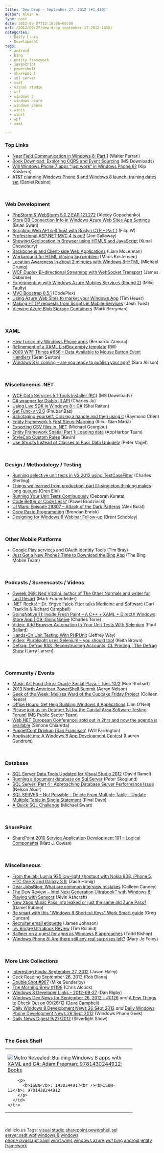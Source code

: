```yaml
---
title: 'Dew Drop – September 27, 2012 (#1,410)'
author: Alvin A.
type: post
date: 2012-09-27T12:16:06+00:00
url: /2012/09/27/dew-drop-september-27-2012-1410/
categories:
  - Daily Links
  - Development
tags:
  - android
  - bing
  - entity framework
  - javascript
  - powershell
  - sharepoint
  - sql server
  - ssdt
  - visual studio
  - wcf
  - windows 8
  - windows azure
  - windows phone
  - winjs
  - winrt
  - wpf
  - xaml

---
```

### <a name="top"></a>Top Links

  * <a href="http://www.silverlightshow.net/items/Near-Field-Communication-in-windows-8-part-1.aspx" target="_blank">Near Field Communication in Windows 8: Part 1</a> (Walter Ferrari)
  * <a href="http://www.microsoft.com/en-us/download/details.aspx?id=34774&WT.mc_id=rss_alldownloads_all" target="_blank">Book Download: Exploring CQRS and Event Sourcing</a> (MS Downloads)
  * <a href="http://feedproxy.google.com/~r/liveside/~3/zHye7_r4QBc/" target="_blank">Will Windows Phone 7 apps “just work” in Windows Phone 8?</a> (Kip Kniskern)
  * <a href="http://feedproxy.google.com/~r/wmexperts/~3/dvVeleBDo1w/story01.htm" target="_blank">AT&T planning Windows Phone 8 and Windows 8 launch, training dates set</a> (Daniel Rubino)

&#160;

### <a name="web"></a>Web Development

  * <a href="http://feedproxy.google.com/~r/jetbrains_webIde/~3/lsIh8H-K988/" target="_blank">PhpStorm & WebStorm 5.0.2 EAP 121.272</a> (Alexey Gopachenko)
  * <a href="http://blogs.msdn.com/b/silverlining/archive/2012/09/26/store-db-connection-info-in-windows-azure-web-sites-app-settings.aspx" target="_blank">Store DB Connection Info in Windows Azure Web Sites App Settings</a> (Brian Swan)
  * <a href="http://www.strathweb.com/2012/09/scripting-web-api-self-host-with-roslyn-ctp-part-1/" target="_blank">Scripting Web API self host with Roslyn CTP – Part 1</a> (Filip W)
  * <a href="http://feedproxy.google.com/~r/jongalloway/~3/MZX3Ab3Ajy4/professional-asp-net-mvc-4-is-out.aspx" target="_blank">Professional ASP.NET MVC 4 is out!</a> (Jon Galloway)
  * <a href="http://feedproxy.google.com/~r/kunal2383/~3/uerCRTdX8Q4/showing-geolocation-in-browser-using-html5-and-javascript.html" target="_blank">Showing Geolocation in Browser using HTML5 and JavaScript</a> (Kunal Chowdhury)
  * <a href="http://blog.pluralsight.com/2012/09/26/backbone-js-and-client-side-web-applications/" target="_blank">Backbone.js and Client-side Web Applications</a> (Liam McLennan)
  * <a href="http://blogs.msdn.com/b/webdev/archive/2012/09/26/workaround-for-html-closing-tag-problem.aspx" target="_blank">Workaround for HTML closing tag problem</a> (Mads Kristensen)
  * <a href="http://feedproxy.google.com/~r/Telerik/~3/rGyS98lSwXg/location-awareness-in-about-2-minutes-with-windows-8-html.aspx" target="_blank">Location Awareness in about 2 minutes with Windows 8–HTML</a> (Michael Crump)
  * <a href="http://blogs.msdn.com/b/webdev/archive/2012/09/26/wcf-duplex-bi-directional-streaming-with-websocket-transport.aspx" target="_blank">WCF Duplex Bi-directional Streaming with WebSocket Transport</a> (James Osborne)
  * <a href="http://feedproxy.google.com/~r/mtaulty/~3/_K05FtWIREM/experimenting-with-windows-azure-mobiles-services-round-2.aspx" target="_blank">Experimenting with Windows Azure Mobiles Services (Round 2)</a> (Mike Taulty)
  * <a href="http://mvcbootstrap.codeplex.com/releases/view/95281" target="_blank">MVC Boostrap 0.5.1</a> (CodePlex)
  * <a href="http://feeds.timheuer.com/~r/timheuer/~3/xr5owfWFJyA/use-azure-free-web-site-for-windows-store-app-content.aspx" target="_blank">Using Azure Web Sites to market your Windows App</a> (Tim Heuer)
  * <a href="http://www.thejoyofcode.com/Making_HTTP_requests_from_Scripts_in_Mobile_Services.aspx" target="_blank">Making HTTP requests from Scripts in Mobile Services</a> (Josh Twist)
  * <a href="http://www.cloudydeveloper.com/viewing-azure-blob-storage-containers/" target="_blank">Viewing Azure Blob Storage Containers</a> (Mark Berryman)

&#160;

### <a name="silverlight"></a>XAML

  * <a href="http://windowsteamblog.com/windows_phone/b/wpdev/archive/2012/09/26/how-i-price-my-windows-phone-apps.aspx" target="_blank">How I price my Windows Phone apps</a> (Bernardo Zamora)
  * <a href="http://feedproxy.google.com/~r/surroundedByBraces/~3/oj3_u03gYoE/" target="_blank">Refinement of a XAML ListBox empty template</a> (Bill)
  * <a href="http://wpf.2000things.com/2012/09/27/656-data-available-to-mouse-button-event-handlers/" target="_blank">2000 WPF Things #656 – Data Available to Mouse Button Event Handlers</a> (Sean Sexton)
  * <a href="http://feedproxy.google.com/~r/ubelly/~3/WvFouOaTowo/" target="_blank">Windows 8 is coming – are you ready to publish your app?</a> (Sara Allison)

&#160;

### <a name="dotnet"></a>Miscellaneous .NET

  * <a href="http://www.microsoft.com/en-us/download/details.aspx?id=34773&WT.mc_id=rss_alldownloads_all" target="_blank">WCF Data Services 5.1 Tools Installer (RC)</a> (MS Downloads)
  * <a href="http://www.codeproject.com/Articles/465647/Csharp-wrapper-for-Diablo-III-API" target="_blank">C# wrapper for Diablo III API</a> (Charles Ju)
  * <a href="http://feedproxy.google.com/~r/ShaiRaiten/~3/v5oO4ItthQQ/using-live-sdk-in-windows-8-c.aspx" target="_blank">Using Live SDK in Windows 8 – C#</a> (Shai Raiten)
  * <a href="http://feedproxy.google.com/~r/geekswithblogs/~3/RCY2NV-BRL8/get-func-y-v2.0.aspx" target="_blank">Get Func-y v2.0</a> (Phubar Baz)
  * <a href="http://blogs.msdn.com/b/oldnewthing/archive/2012/09/26/10353221.aspx" target="_blank">Sabotaging yourself: Closing a handle and then using it</a> (Raymond Chen)
  * <a href="http://feedproxy.google.com/~r/AlkampferEng/~3/W8Czfv3h0_w/" target="_blank">Entity Framework 5 First Steps–Mapping</a> (Ricci Gian Maria)
  * <a href="http://feeds.dzone.com/~r/zones/css/~3/jr1MtCseztE/exporting-csv-files-net" target="_blank">Exporting CSV files in .NET</a> (Michael Georgiou)
  * <a href="http://blog.appharbor.com/2012/09/26/entity-framework-spatial-part-1-loading-data" target="_blank">Entity Framework Spatial Part 1: Loading data</a> (AppHarbor Team)
  * <a href="http://feedproxy.google.com/~r/geekswithblogs/~3/iJgIenNQaDY/stylecop-custom-rules.aspx" target="_blank">StyleCop Custom Rules</a> (Kevin)
  * <a href="http://visualstudiomagazine.com/articles/2012/09/26/structs-instead-of-classes.aspx" target="_blank">Use Structs Instead of Classes to Pass Data Uniquely</a> (Peter Vogel)

&#160;

### <a name="design"></a>Design / Methodology / Testing

  * <a href="http://blogs.msdn.com/b/charles_sterling/archive/2012/09/26/running-selective-unit-tests-in-vs-2012-using-testcasefilter.aspx" target="_blank">Running selective unit tests in VS 2012 using TestCaseFilter</a> (Charles Sterling)
  * <a href="http://feedproxy.google.com/~r/AyendeRahien/~3/DhuzespBfew/things-we-learned-from-production-part-iiindash-singleton-thinking-makes-long-queues" target="_blank">Things we learned from production, part III–singleton thinking makes long queues</a> (Oren Eini)
  * <a href="http://msmvps.com/blogs/deborahk/archive/2012/09/26/running-your-unit-tests-continuously.aspx" target="_blank">Running Your Unit Tests Continuously</a> (Deborah Kurata)
  * <a href="http://blog.brodzinski.com/2012/09/code-better-code-less.html" target="_blank">Code Better or Code Less?</a> (Pawel Brodzinski)
  * <a href="http://blog.templatemonster.com/2012/09/25/black-hat-ui-tricks/" target="_blank">UI Wars: Episode 28807 – Attack of the Dark Patterns</a> (Alex Bulat)
  * <a href="http://feedproxy.google.com/~r/BrendanEnrick/~3/wISxcHijkSs/post.aspx" target="_blank">Copy Paste Programming</a> (Brendan Enrick)
  * <a href="http://www.infragistics.com/community/blogs/brent_schooley/archive/2012/09/26/designing-for-windows-8-webinar-follow-up.aspx" target="_blank">Designing for Windows 8 Webinar Follow-up</a> (Brent Schooley)

&#160;

### <a name="mobile"></a>Other Mobile Platforms

  * <a href="http://feedproxy.google.com/~r/blogspot/hsDu/~3/3NbEDIhlBc0/google-play-services-and-oauth-identity.html" target="_blank">Google Play services and OAuth Identity Tools</a> (Tim Bray)
  * <a href="http://www.bing.com/community/Site_Blogs/b/search/archive/2012/09/26/just-got-a-new-phone-time-to-download-the-bing-app.aspx" target="_blank">Just Got a New Phone? Time to Download the Bing App</a> (The Bing Mobile Team)

&#160;

### <a name="podcasts"></a>Podcasts / Screencasts / Videos

  * <a href="http://gweek.libsyn.com/gweek-069-ned-vizzini-author-of-the-other-normals-and-writer-for-last-resort" target="_blank">Gweek 069: Ned Vizzini, author of The Other Normals and writer for Last Resort</a> (Mark Frauenfelder)
  * <a href="http://www.dotnetrocks.com/default.aspx?ShowNum=806" target="_blank">.NET Rocks! &#8211; Dr. Yngve Falck-Ytter talks Medicine and Software</a> (Carl Franklin & Richard Campbell)
  * <a href="http://channel9.msdn.com/Shows/C9-GoingNative/C9GoingNative-11-Inside-Fresh-Paint-A-Cpp-XAML-DirectX-Windows-Store-App" target="_blank">GoingNative 11: Inside Fresh Paint &#8211; A C++ + XAML + DirectX Windows Store App | C9::GoingNative</a> (Charles Torre)
  * <a href="http://blog.pluralsight.com/2012/09/26/video-add-browser-automation-to-your-unit-tests-with-selenium/" target="_blank">Video: Add Browser Automation to Your Unit Tests With Selenium</a> (Paul Ballard)
  * <a href="http://net.tutsplus.com/tutorials/php/hands-on-unit-testing-with-phpunit/" target="_blank">Hands-On Unit Testing With PHPUnit</a> (Jeffrey Way)
  * <a href="http://blog.pluralsight.com/2012/09/26/video-pluralsight-uses-selenium-you-should-too/" target="_blank">Video: Pluralsight uses Selenium – you should too!</a> (Keith Brown)
  * <a href="http://channel9.msdn.com/Shows/The-Defrag-Show/Defrag-Defrag-RSS-Reconstructing-Accounts-CL-Printing" target="_blank">Defrag: Defrag RSS, Reconstructing Accounts, CL Printing | The Defrag Show</a> (Larry Larsen)

&#160;

### <a name="events"></a>Community / Events

  * <a href="https://blogs.oracle.com/otn/entry/music_art_food_drink_oracle" target="_blank">Music Art Food Drink: Oracle Social Plaza &#8211; Tues 10/2</a> (Bob Rhubart)
  * <a href="http://www.sqlservercentral.com/blogs/sqlvariant/2012/09/25/2013-north-american-powershell-summit/" target="_blank">2013 North American PowerShell Summit</a> (Aaron Nelson)
  * <a href="http://geekadelphia.com/2012/09/26/geek-of-the-week-melissa-ward-of-the-cupcake-friday-project/" target="_blank">Geek of the Week: Melissa Ward of the Cupcake Friday Project</a> (Colleen Reese)
  * <a href="http://blogs.msdn.com/b/jimoneil/archive/2012/09/26/office-hours-get-help-building-windows-8-applications.aspx" target="_blank">Office Hours: Get Help Building Windows 8 Applications</a> (Jim O&#8217;Neil)
  * <a href="http://blogs.msdn.com/b/publicsector/archive/2012/09/26/please-join-us-on-october-1st-for-the-capital-area-software-testing-forum.aspx" target="_blank">Please join us on October 1st for the Capital Area Software Testing Forum!</a> (MS Public Sector Team)
  * <a href="http://feedproxy.google.com/~r/Codeclimber/~3/HTQa5Ed5oFA/Web-NET-European-Conference-agenda-available-and-sold-out-in.aspx" target="_blank">Web.NET European Conference: sold out in 2hrs and now the agenda is available</a> (Simone Chiaretta)
  * <a href="https://github.com/blog/1272-puppetconf-drinkup-san-francisco" target="_blank">PuppetConf Drinkup (San Francisco)</a> (Will Farrington)
  * <a href="http://blog.stackoverflow.com/2012/09/apptivate-ms-a-windows-8-app-development-contest/" target="_blank">Apptivate.ms: A Windows 8 App Development Contest</a> (Lauren Gundrum)

&#160;

### <a name="sql"></a>Database

  * <a href="http://visualstudiomagazine.com/blogs/data-driver/2012/09/sql-server-data-tools-updated.aspx" target="_blank">SQL Server Data Tools Updated for Visual Studio 2012</a> (David Ramel)
  * <a href="http://www.sqlservercentral.com/blogs/sql-development-wizard/2012/09/26/running-a-document-database-on-sql-server/" target="_blank">Running a document database on Sql Server</a> (Peter Skoglund)
  * <a href="http://www.sqlservercentral.com/blogs/practicalsqldba/2012/09/26/sql-server-part-4-approaching-database-server-performance-issue-/" target="_blank">SQL Server: Part 4 : Approaching Database Server Performance Issue</a> (Nelson Aloor)
  * <a href="http://blog.sqlauthority.com/2012/09/27/sql-server-not-possible-delete-from-multiple-table-update-multiple-table-in-single-statement/" target="_blank">SQL SERVER – Not Possible – Delete From Multiple Table – Update Multiple Table in Single Statement</a> (Pinal Dave)
  * <a href="http://feedproxy.google.com/~r/sqlserverpedia/~3/lMd_nfhkHfU/" target="_blank">A Quick SQL Challenge</a> (Michael Swart)

&#160;

### <a name="sp"></a>SharePoint

  * <a href="http://www.mattjcowan.com/funcoding/2012/09/27/sharepoint-2010-service-application-development-101-logical-components/" target="_blank">SharePoint 2010 Service Application Development 101 – Logical Components</a> (Matt J. Cowan)

&#160;

### <a name="misc"></a>Miscellaneous

  * <a href="http://www.engadget.com/2012/09/26/lumia-920-low-light-shootout/" target="_blank">From the lab: Lumia 920 low-light shootout with Nokia 808, iPhone 5, HTC One X and Galaxy S III</a> (Zach Honig)
  * <a href="http://feeds.microsoftjobsblog.com/~r/MicrosoftJobsBlog/~3/MoOris9GB2M/interview-mistakes" target="_blank">Dear JobsBlog: What are common interview mistakes</a> (Colleen Canney)
  * <a href="http://www.codeproject.com/Articles/466281/The-Dew-Review-Intel-Next-Generation-Ultrabook-wit" target="_blank">The Dew Review – Intel Next Generation Ultrabook™ with Windows 8: Playing with Sensors</a> (Alvin Ashcraft)
  * <a href="http://feedproxy.google.com/~r/wmexperts/~3/43hOxKq_UEs/story01.htm" target="_blank">New Xbox Music Pass info leaked or just the same old Zune Pass?</a> (Daniel Rubino)
  * <a href="http://coolthingoftheday.blogspot.com/2012/09/be-smart-with-this-8-shortcut-keys-work.html" target="_blank">Be smart with this "Windows 8 Shortcut Keys" Work Smart guide</a> (Greg Duncan)
  * <a href="http://www.latringo.me/post.aspx?id=b4a54129-ce08-4fee-8c56-0120541faa82" target="_blank">Recruiter email etiquette</a> (James Johnson)
  * <a href="http://feedproxy.google.com/~r/techtoolblog/~3/jbjN2WLMjpc/ivy-bridge-ultrabook-review" target="_blank">Ivy Bridge Ultrabook Review</a> (Tim Boland)
  * <a href="http://feedproxy.google.com/~r/geekwire/~3/antyOU2W5zA/" target="_blank">Ballmer on a quest for apps as Windows 8 approaches</a> (Todd Bishop)
  * <a href="http://www.zdnet.com/windows-phone-8-are-there-still-any-real-surprises-left-7000004844/" target="_blank">Windows Phone 8: Are there still any real surprises left?</a> (Mary Jo Foley)

&#160;

### <a name="links"></a>More Link Collections

  * <a href="http://jasonhaley.com/blog/post.aspx?id=8b23de8f-cc1b-402b-9dfe-675c1c7eb42b" target="_blank">Interesting Finds: September 27, 2012</a> (Jason Haley)
  * <a href="http://feedproxy.google.com/~r/RegularGeek/~3/ab0sZOCKlvg/" target="_blank">Geek Reading September 26, 2012</a> (Rob Diana)
  * <a href="http://afreshcup.com/home/2012/9/27/double-shot-967.html" target="_blank">Double Shot #967</a> (Mike Gunderloy)
  * <a href="http://feedproxy.google.com/~r/ReflectivePerspective/~3/5v4POrx0KXI/" target="_blank">The Morning Brew #1198</a> (Chris Alcock)
  * <a href="http://feedproxy.google.com/~r/DanRigby/~3/kMlVwEsdQJI/" target="_blank">Windows 8 Developer Links – 2012-09-27</a> (Dan Rigby)
  * <a href="http://www.windowsdevnews.com/Blogs.aspx?ID=189" target="_blank">Windows Dev News for September 26, 2012 &#8211; #0126</a> _and_ <a href="http://www.windowsdevnews.com/Blogs.aspx?ID=188" target="_blank">A Few Things to Check Out on 09/26/12</a> (Dave Campbell)
  * <a href="http://www.windowsphonegeek.com/windows-8-news/Daily-Windows-8-Development-News-26-Sept-2012" target="_blank">Daily Windows 8 Development News 26 Sept 2012</a> _and_ <a href="http://feedproxy.google.com/~r/Windowsphonegeek/~3/GpLM1yCdw48/Daily-Windows-Phone-Development-News-26-Sept-2012" target="_blank">Daily Windows Phone Development News 26 Sept 2012</a> (Windows Phone Geek)
  * <a href="http://feedproxy.google.com/~r/silverlightshow/~3/panfMSfAeME/Daily-News-Digest-9-27-2012.aspx" target="_blank">Daily News Digest 9/27/2012</a> (Silverlight Show)

&#160;

### <a name="shelf"></a>The Geek Shelf

<div style="padding-bottom: 0px; margin: 0px; padding-left: 0px; padding-right: 0px; display: inline; float: none; padding-top: 0px" id="scid:7dc1bd33-94bd-46fd-a20b-0131235bcd47:b4a8aa52-9b8a-476e-baa0-0f5593931995" class="wlWriterEditableSmartContent">
  <table cellspacing="0" cellpadding="2" width="400" border="0" unselectable="on">
    <tr>
      <td valign="top" width="400">
        <p>
          <a title="Metro Revealed: Building Windows 8 apps with XAML and C#: Adam Freeman: 9781430244912: Books" href="http://www.amazon.com/exec/obidos/ASIN/1430244917/alvinashcraft-20"><img data-recalc-dims="1" decoding="async" src="https://i0.wp.com/images.amazon.com/images/P/1430244917.01.MZZZZZZZ.jpg?w=660" border="0" align="left" style="float:left" />Metro Revealed: Building Windows 8 apps with XAML and C#: Adam Freeman: 9781430244912: Books</a>
        </p>
        
        <p>
          <b>ISBN</b>: 1430244917<br /><b>ISBN-13</b>: 9781430244912
        </p>
      </td>
    </tr>
  </table>
</div>

&#160;

<div style="padding-bottom: 0px; margin: 0px; padding-left: 0px; padding-right: 0px; display: inline; float: none; padding-top: 0px" id="scid:0767317B-992E-4b12-91E0-4F059A8CECA8:bc62a528-e89e-4df8-b50d-08ea96d8fbaf" class="wlWriterEditableSmartContent">
  del.icio.us Tags: <a href="http://del.icio.us/popular/visual+studio" rel="tag">visual studio</a>,<a href="http://del.icio.us/popular/sharepoint" rel="tag">sharepoint</a>,<a href="http://del.icio.us/popular/powershell" rel="tag">powershell</a>,<a href="http://del.icio.us/popular/sql+server" rel="tag">sql server</a>,<a href="http://del.icio.us/popular/ssdt" rel="tag">ssdt</a>,<a href="http://del.icio.us/popular/wpf" rel="tag">wpf</a>,<a href="http://del.icio.us/popular/windows+8" rel="tag">windows 8</a>,<a href="http://del.icio.us/popular/windows+phone" rel="tag">windows phone</a>,<a href="http://del.icio.us/popular/javascript" rel="tag">javascript</a>,<a href="http://del.icio.us/popular/xaml" rel="tag">xaml</a>,<a href="http://del.icio.us/popular/winrt" rel="tag">winrt</a>,<a href="http://del.icio.us/popular/winjs" rel="tag">winjs</a>,<a href="http://del.icio.us/popular/windows+azure" rel="tag">windows azure</a>,<a href="http://del.icio.us/popular/wcf" rel="tag">wcf</a>,<a href="http://del.icio.us/popular/bing" rel="tag">bing</a>,<a href="http://del.icio.us/popular/android" rel="tag">android</a>,<a href="http://del.icio.us/popular/entity+framework" rel="tag">entity framework</a>
</div>